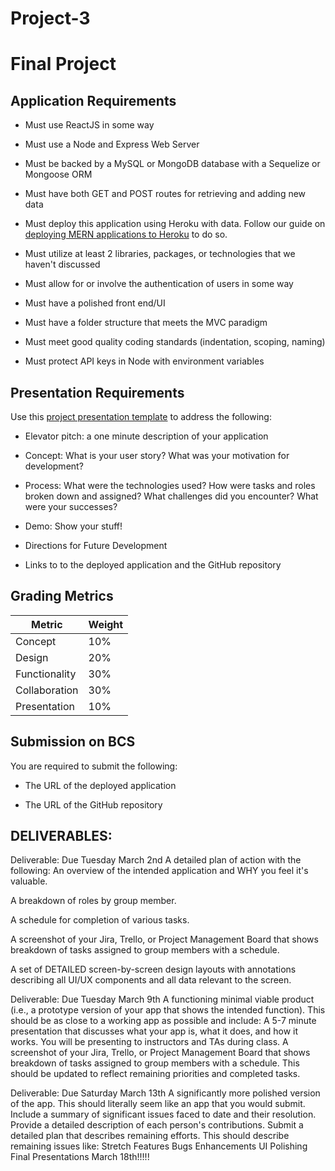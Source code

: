 # Project-3

# Final Project

## Application Requirements

* Must use ReactJS in some way

* Must use a Node and Express Web Server

* Must be backed by a MySQL or MongoDB database with a Sequelize or Mongoose ORM

* Must have both GET and POST routes for retrieving and adding new data

* Must deploy this application using Heroku with data. Follow our guide on [deploying MERN applications to Heroku](../04-Important/MERNHerokuDeploy.md) to do so.

* Must utilize at least 2 libraries, packages, or technologies that we haven't discussed

* Must allow for or involve the authentication of users in some way

* Must have a polished front end/UI

* Must have a folder structure that meets the MVC paradigm

* Must meet good quality coding standards (indentation, scoping, naming)

* Must protect API keys in Node with environment variables

## Presentation Requirements

Use this [project presentation template](https://docs.google.com/presentation/d/1_u8TKy5zW5UlrVQVnyDEZ0unGI2tjQPDEpA0FNuBKAw/edit?usp=sharing) to address the following: 

* Elevator pitch: a one minute description of your application

* Concept: What is your user story? What was your motivation for development?

* Process: What were the technologies used? How were tasks and roles broken down and assigned? What challenges did you encounter? What were your successes?

* Demo: Show your stuff!

* Directions for Future Development

* Links to to the deployed application and the GitHub repository


## Grading Metrics 

| Metric        | Weight | 
| ---           | ---    |
| Concept       | 10%    |
| Design        | 20%    |
| Functionality | 30%    |
| Collaboration | 30%    |
| Presentation  | 10%    |


## Submission on BCS

You are required to submit the following:

* The URL of the deployed application

* The URL of the GitHub repository






## DELIVERABLES:

Deliverable: Due Tuesday March 2nd
A detailed plan of action with the following:
An overview of the intended application and WHY you feel it's valuable.

A breakdown of roles by group member.

A schedule for completion of various tasks.

A screenshot of your Jira, Trello, or Project Management Board that shows breakdown of tasks assigned to group members with a schedule.

A set of DETAILED screen-by-screen design layouts with annotations describing all UI/UX components and all data relevant to the screen.


Deliverable: Due Tuesday March 9th
A functioning minimal viable product (i.e., a prototype version of your app that shows the intended function). This should be as close to a working app as possible and include:
A 5-7 minute presentation that discusses what your app is, what it does, and how it works. You will be presenting to instructors and TAs during class.
A screenshot of your Jira, Trello, or Project Management Board that shows breakdown of tasks assigned to group members with a schedule. This should be updated to reflect remaining priorities and completed tasks.

Deliverable: Due Saturday March 13th
A significantly more polished version of the app.
This should literally seem like an app that you would submit.
Include a summary of significant issues faced to date and their resolution.
Provide a detailed description of each person's contributions.
Submit a detailed plan that describes remaining efforts. This should describe remaining issues like:
Stretch Features
Bugs
Enhancements
UI Polishing
Final Presentations March 18th!!!!!